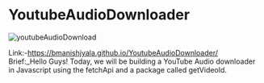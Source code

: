 # YoutubeAudioDownloader
![youtubeAudioDownload](https://user-images.githubusercontent.com/81969897/161277301-d16d1d29-efb2-4538-a1fa-96b1160c82f5.png)

Link:-https://bmanishjyala.github.io/YoutubeAudioDownloader/ <br>
Brief:_Hello Guys! Today, we will be building a YouTube Audio downloader in Javascript using the fetchApi and a package called  getVideoId.
